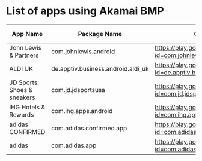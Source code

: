 # List of apps using Akamai BMP

| App Name                    | Package Name                       | Google Play Url                                                                  | Version   | BMP Version | Last checked |
| --------------------------- | ---------------------------------- | -------------------------------------------------------------------------------- | :-------: | :---------: | :----------: |
| John Lewis & Partners       | com.johnlewis.android              | https://play.google.com/store/apps/details?id=com.johnlewis.android              | 9.33.0    | 3.2.3       | 2023-05-20   |
| ALDI UK                     | de.apptiv.business.android.aldi_uk | https://play.google.com/store/apps/details?id=de.apptiv.business.android.aldi_uk | 8.0.0.125 | 3.3.0       | 2023-05-17   |
| JD Sports: Shoes & sneakers | com.jd.jdsportsusa                 | https://play.google.com/store/apps/details?id=com.jd.jdsportsusa                 | 2.7.3     | 3.3.3       | 2023-05-20   |
| IHG Hotels & Rewards        | com.ihg.apps.android               | https://play.google.com/store/apps/details?id=com.ihg.apps.android               | 5.22.0    | 3.3.5       | 2023-06-20   |
| adidas CONFIRMED            | com.adidas.confirmed.app           | https://play.google.com/store/apps/details?id=com.adidas.confirmed.app           | 4.24.0    | 3.2.3       | 2023-08-12   |
| adidas                      | com.adidas.app                     | https://play.google.com/store/apps/details?id=com.adidas.app                     | 5.26.0    | 3.2.3       | 2023-07-13   |

